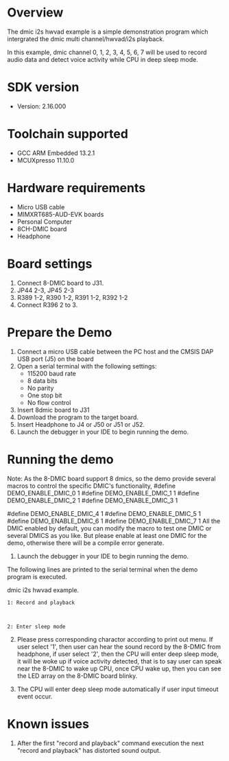 Overview
========
The dmic i2s hwvad example is a simple demonstration program which intergrated the dmic multi channel/hwvad/i2s playback.

In this example, dmic channel 0, 1, 2, 3, 4, 5, 6, 7 will be used to record audio data and detect voice activity while CPU in deep sleep mode.


SDK version
===========
- Version: 2.16.000

Toolchain supported
===================
- GCC ARM Embedded  13.2.1
- MCUXpresso  11.10.0

Hardware requirements
=====================
- Micro USB cable
- MIMXRT685-AUD-EVK boards
- Personal Computer
- 8CH-DMIC board
- Headphone

Board settings
==============
1. Connect 8-DMIC board to J31.
2. JP44 2-3, JP45 2-3
3. R389 1-2, R390 1-2, R391 1-2, R392 1-2
4. Connect R396 2 to 3.

Prepare the Demo
================
1.  Connect a micro USB cable between the PC host and the CMSIS DAP USB port (J5) on the board
2.  Open a serial terminal with the following settings:
    - 115200 baud rate
    - 8 data bits
    - No parity
    - One stop bit
    - No flow control
3.  Insert 8dmic board to J31
4.  Download the program to the target board.
5.  Insert Headphone to J4 or J50 or J51 or J52.
6.  Launch the debugger in your IDE to begin running the demo.

Running the demo
================
Note: As the 8-DMIC board support 8 dmics, so the demo provide several macros to control the specific DMIC's functionality,
#define DEMO_ENABLE_DMIC_0 1
#define DEMO_ENABLE_DMIC_1 1
#define DEMO_ENABLE_DMIC_2 1
#define DEMO_ENABLE_DMIC_3 1

#define DEMO_ENABLE_DMIC_4 1
#define DEMO_ENABLE_DMIC_5 1
#define DEMO_ENABLE_DMIC_6 1
#define DEMO_ENABLE_DMIC_7 1
All the DMIC enabled by default, you can modify the macro to test one DMIC or several DMICS as you like. But please enable at least one DMIC for the demo, otherwise there will be a compile error generate.

1.  Launch the debugger in your IDE to begin running the demo.

The following lines are printed to the serial terminal when the demo program is executed.

dmic i2s hwvad example.



    1: Record and playback



    2: Enter sleep mode



2. Please press corresponding charactor according to print out menu. If user select '1', then user can hear the sound record by the 8-DMIC from headphone, if user select '2', then the CPU will enter deep sleep mode, it will be woke up if voice activity detected, that is to say user can speak near the 8-DMIC to wake up CPU, once CPU wake up, then you can see the LED array on the 8-DMIC board blinky.

3. The CPU will enter deep sleep mode automatically if user input timeout event occur.

# Known issues
1. After the first "record and playback" command execution the next "record and playback" has distorted sound output.
